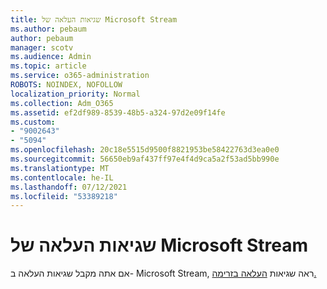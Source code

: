 ```yaml
---
title: שגיאות העלאה של Microsoft Stream
ms.author: pebaum
author: pebaum
manager: scotv
ms.audience: Admin
ms.topic: article
ms.service: o365-administration
ROBOTS: NOINDEX, NOFOLLOW
localization_priority: Normal
ms.collection: Adm_O365
ms.assetid: ef2df989-8539-48b5-a324-97d2e09f14fe
ms.custom:
- "9002643"
- "5094"
ms.openlocfilehash: 20c18e5515d9500f8821953be58422763d3ea0e0
ms.sourcegitcommit: 56650eb9af437ff97e4f4d9ca5a2f53ad5bb990e
ms.translationtype: MT
ms.contentlocale: he-IL
ms.lasthandoff: 07/12/2021
ms.locfileid: "53389218"
---
```

# <a name="microsoft-stream-upload-errors"></a>שגיאות העלאה של Microsoft Stream

אם אתה מקבל שגיאות העלאה ב- Microsoft Stream, ראה שגיאות [העלאה בזרימה.](/stream/portal-understanding-upload-errors)
